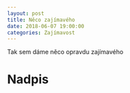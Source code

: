 ```yaml
---
layout: post
title: Něco zajímavého
date: 2018-06-07 19:00:00
categories: Zajímavost
---
```

Tak sem dáme něco opravdu zajímavého

# Nadpis
